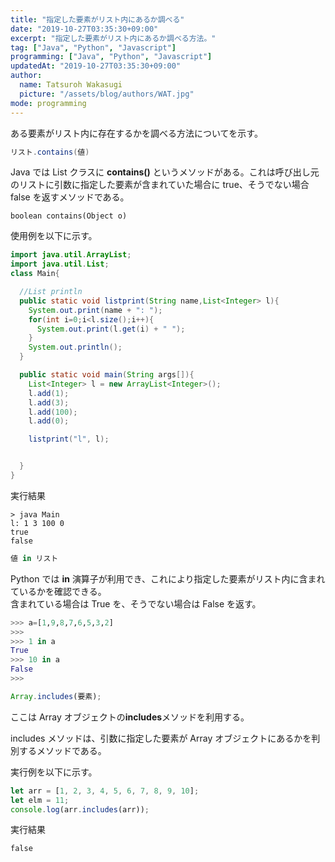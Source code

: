 ```yaml
---
title: "指定した要素がリスト内にあるか調べる"
date: "2019-10-27T03:35:30+09:00"
excerpt: "指定した要素がリスト内にあるか調べる方法。"
tag: ["Java", "Python", "Javascript"]
programming: ["Java", "Python", "Javascript"]
updatedAt: "2019-10-27T03:35:30+09:00"
author:
  name: Tatsuroh Wakasugi
  picture: "/assets/blog/authors/WAT.jpg"
mode: programming
---
```


ある要素がリスト内に存在するかを調べる方法についてを示す。

<div class="note_content_by_programming_language" id="note_content_Java">

```java
リスト.contains(値)
```

Java では List クラスに **contains()** というメソッドがある。これは呼び出し元のリストに引数に指定した要素が含まれていた場合に true、そうでない場合 false を返すメソッドである。

`boolean contains(Object o)`

使用例を以下に示す。

```java
import java.util.ArrayList;
import java.util.List;
class Main{

  //List println
  public static void listprint(String name,List<Integer> l){
    System.out.print(name + ": ");
    for(int i=0;i<l.size();i++){
      System.out.print(l.get(i) + " ");
    }
    System.out.println();
  }

  public static void main(String args[]){
    List<Integer> l = new ArrayList<Integer>();
    l.add(1);
    l.add(3);
    l.add(100);
    l.add(0);

    listprint("l", l);


  }
}
```

実行結果

```
> java Main
l: 1 3 100 0
true
false
```

</div>
<div class="note_content_by_programming_language" id="note_content_Python">

```python
値 in リスト
```

Python では **in** 演算子が利用でき、これにより指定した要素がリスト内に含まれているかを確認できる。  
含まれている場合は True を、そうでない場合は False を返す。

```python
>>> a=[1,9,8,7,6,5,3,2]
>>>
>>> 1 in a
True
>>> 10 in a
False
>>>
```

</div>
<div class="note_content_by_programming_language" id="note_content_Javascript">

```javascript
Array.includes(要素);
```

ここは Array オブジェクトの**includes**メソッドを利用する。

includes メソッドは、引数に指定した要素が Array オブジェクトにあるかを判別するメソッドである。

実行例を以下に示す。

```javascript
let arr = [1, 2, 3, 4, 5, 6, 7, 8, 9, 10];
let elm = 11;
console.log(arr.includes(arr));
```

実行結果

```
false
```

</div>

